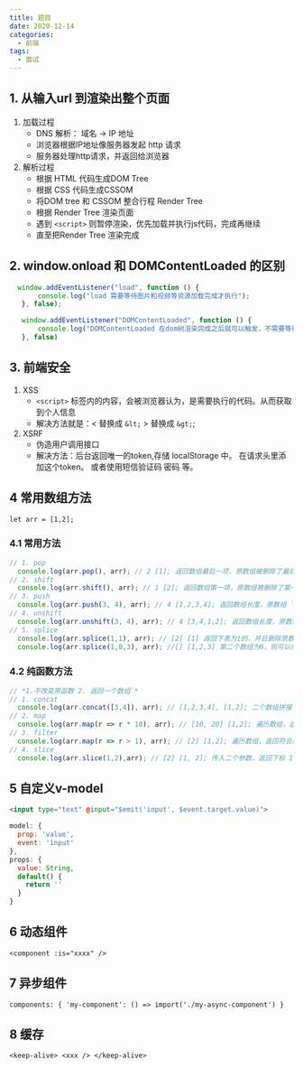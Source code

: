 ```yaml
---
title: 题目
date: 2020-12-14
categories:
  - 前端
tags:
  - 面试
---
```

<!-- more -->
## 1. 从输入url 到渲染出整个页面
1. 加载过程
    - DNS 解析： 域名 -> IP 地址
    - 浏览器根据IP地址像服务器发起 http 请求
    - 服务器处理http请求，并返回给浏览器
2. 解析过程
    - 根据 HTML 代码生成DOM Tree
    - 根据 CSS 代码生成CSSOM
    - 将DOM tree 和 CSSOM 整合行程 Render Tree
    - 根据 Render Tree 渲染页面
    - 遇到 `<script>` 则暂停渲染，优先加载并执行js代码，完成再继续
    - 直至把Render Tree 渲染完成
## 2. window.onload 和 DOMContentLoaded 的区别
```js
  window.addEventListener("load", function () {
       console.log("load 需要等待图片和视频等资源加载完成才执行");
   }, false);

   window.addEventListener("DOMContentLoaded", function () {
       console.log("DOMContentLoaded 在dom树渲染完成之后就可以触发，不需要等待图片,视频资源加载");
   }, false)
```
## 3. 前端安全
1. XSS
   - `<script>` 标签内的内容，会被浏览器认为，是需要执行的代码。从而获取到个人信息
   - 解决方法就是：< 替换成 `&lt;` > 替换成 `&gt;`;
2. XSRF
   - 伪造用户调用接口
   - 解决方法：后台返回唯一的token,存储 localStorage 中。 在请求头里添加这个token。 或者使用短信验证码 密码 等。

## 4 常用数组方法
  `let arr = [1,2];`
  ### 4.1 常用方法
```js
// 1. pop
  console.log(arr.pop(), arr); // 2 [1]; 返回数组最后一项，原数组被删除了最后一项
// 2. shift
  console.log(arr.shift(), arr); // 1 [2]; 返回数组第一项，原数组被删除了第一项
// 3. push
  console.log(arr.push(3, 4), arr); // 4 [1,2,3,4]; 返回数组长度，原数组 `尾部` 上添加数据
// 4. unshift
  console.log(arr.unshift(3, 4), arr); // 4 [3,4,1,2]; 返回数组长度，原数组 `头部` 上添加数据
// 5. splice
  console.log(arr.splice(1,1), arr); // [2] [1] 返回下表为1的，并且删除原数组下表为1的。
  console.log(arr.splice(1,0,3), arr); //[] [1,2,3] 第二个数组为0，则可以在数组尾部追加 并且返回结果
```
### 4.2  纯函数方法
```js
// *1.不改变原函数 2. 返回一个数组`*
// 1. concat
  console.log(arr.concat([3,4]), arr); // [1,2,3,4], [1,2]; 二个数组拼接
// 2. map
  console.log(arr.map(r => r * 10), arr); // [10, 20] [1,2]; 遍历数组，返回结果
// 3. filter
  console.log(arr.map(r => r > 1), arr); // [2] [1,2]; 遍历数组，返回符合条件的数据
// 4. slice
  console.log(arr.slice(1,2),arr); // [2] [1, 2]; 传入二个参数，返回下标 1 到 2的数据
```
## 5 自定义v-model
```html
<input type="text" @input="$emit('input', $event.target.value)">
```
```js
model: {
  prop: 'value',
  event: 'input'
},
props: {
  value: String,
  default() {
    return ''
  }
}
```
## 6 动态组件
`<component :is="xxxx" />`

## 7 异步组件
`components: {
  'my-component': () => import('./my-async-component')
}`

## 8 缓存
`<keep-alive>
  <xxx />
</keep-alive>`
